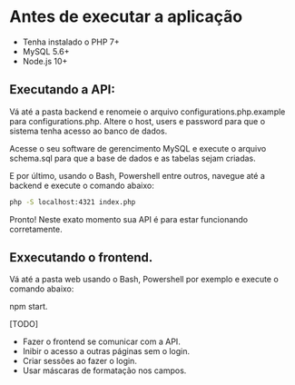 # Antes de executar a aplicação

- Tenha instalado o PHP 7+
- MySQL 5.6+
- Node.js 10+

## Executando a API:

Vá até a pasta backend e renomeie o arquivo configurations.php.example para configurations.php. Altere o host, users e password para que o sistema tenha acesso ao banco de dados.

Acesse o seu software de gerencimento MySQL e execute o arquivo schema.sql para que a base de dados e as tabelas sejam criadas.

E por último, usando o Bash, Powershell entre outros, navegue até a backend e execute o comando abaixo:

```sh
php -S localhost:4321 index.php
```
Pronto! Neste exato momento sua API é para estar funcionando corretamente.

## Exxecutando o frontend.

Vá até a pasta web usando o Bash, Powershell por exemplo e execute o comando abaixo:

npm start.

[TODO]
- Fazer o frontend se comunicar com a API.
- Inibir o acesso a outras páginas sem o login.
- Criar sessões ao fazer o login.
- Usar máscaras de formatação nos campos.
